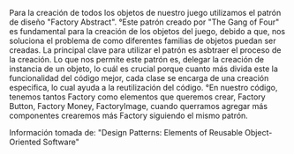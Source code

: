Para la creación de todos los objetos de nuestro juego utilizamos el patrón de diseño
"Factory Abstract".
°Este patrón creado por "The Gang of Four" es fundamental para la creación de los objetos del juego, debido a que, nos soluciona el problema de como diferentes familias de objetos puedan ser creadas. La principal clave para utilizar el patrón es asbtraer el proceso de la creación. Lo que nos permite este patrón es, delegar la creación de instancia de un objeto, lo cuál es crucial porque cuanto más divida este la funcionalidad del código mejor, cada clase se encarga de una creación especifica, lo cual ayuda a la reutilización del código. 
°En nuestro código, tenemos tantos Factory como elementos que queremos crear, Factory Button, Factory Money, FactoryImage, cuando querramos agregar más componentes crearemos más Factory siguiendo el mismo patrón. 


Información tomada de: "Design Patterns: Elements of Reusable Object-Oriented Software"